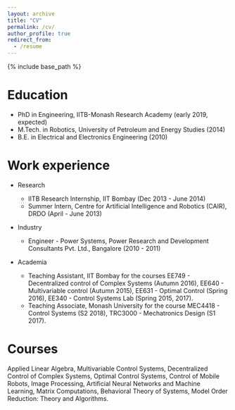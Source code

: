 ```yaml
---
layout: archive
title: "CV"
permalink: /cv/
author_profile: true
redirect_from:
  - /resume
---
```


{% include base_path %}

Education
======
* PhD in Engineering, IITB-Monash Research Academy (early 2019, expected)
* M.Tech. in Robotics, University of Petroleum and Energy Studies (2014)
* B.E. in Electrical and Electronics Engineering (2010)

Work experience
======
* Research
  * IITB Research Internship, IIT Bombay (Dec 2013 - June 2014)
  * Summer Intern, Centre for Artificial Intelligence and Robotics (CAIR), DRDO (April - June 2013)

* Industry
  * Engineer - Power Systems, Power Research and Development Consultants Pvt. Ltd., Bangalore (2010 - 2011)

* Academia
  * Teaching Assistant, IIT Bombay for the courses EE749 - Decentralized control of Complex Systems (Autumn
2016), EE640 - Multivariable control (Autumn 2015), EE631 - Optimal Control (Spring 2016), EE340 - Control
Systems Lab (Spring 2015, 2017).
  * Teaching Associate, Monash University for the course MEC4418 - Control Systems (S2 2018), TRC3000 -
Mechatronics Design (S1 2017).
  
Courses
======
Applied Linear Algebra, Multivariable Control Systems, Decentralized Control of Complex Systems, Optimal
Control Systems, Control of Mobile Robots, Image Processing, Artificial Neural Networks and Machine Learning,
Matrix Computations, Behavioral Theory of Systems, Model Order Reduction: Theory and Algorithms.
